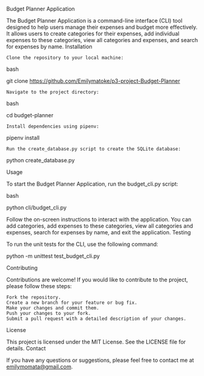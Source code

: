 Budget Planner Application

The Budget Planner Application is a command-line interface (CLI) tool designed to help users manage their expenses and budget more effectively. It allows users to create categories for their expenses, add individual expenses to these categories, view all categories and expenses, and search for expenses by name.
Installation

    Clone the repository to your local machine:

bash

git clone https://github.com/Emilymatoke/p3-project-Budget-Planner

    Navigate to the project directory:

bash

cd budget-planner

    Install dependencies using pipenv:

pipenv install

    Run the create_database.py script to create the SQLite database:

python create_database.py

Usage

To start the Budget Planner Application, run the budget_cli.py script:

bash

python cli/budget_cli.py

Follow the on-screen instructions to interact with the application. You can add categories, add expenses to these categories, view all categories and expenses, search for expenses by name, and exit the application.
Testing

To run the unit tests for the CLI, use the following command:

python -m unittest test_budget_cli.py

Contributing

Contributions are welcome! If you would like to contribute to the project, please follow these steps:

    Fork the repository.
    Create a new branch for your feature or bug fix.
    Make your changes and commit them.
    Push your changes to your fork.
    Submit a pull request with a detailed description of your changes.

License

This project is licensed under the MIT License. See the LICENSE file for details.
Contact

If you have any questions or suggestions, please feel free to contact me at emilymomata@gmail.com.